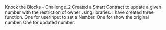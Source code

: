 Knock the Blocks - Challenge_2
Created a Smart Contract to update a given number with the restriction of owner using libraries.
I have created three function.
One for userInput to set a Number.
One for show the original number.
One for updated number.
